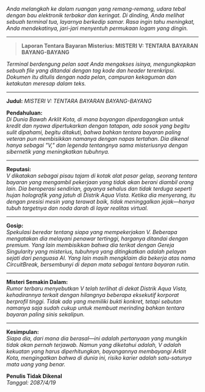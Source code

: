 _Anda melangkah ke dalam ruangan yang remang-remang, udara tebal dengan bau elektronik terbakar dan keringat. Di dinding, Anda melihat sebuah terminal tua, layarnya berkedip samar. Rasa ingin tahu meningkat, Anda mendekatinya, jari-jari menyentuh permukaan logam yang dingin._

---

> **Laporan Tentara Bayaran Misterius: MISTERI V: TENTARA BAYARAN BAYANG-BAYANG**

_Terminal berdengung pelan saat Anda mengakses isinya, mengungkapkan sebuah file yang ditandai dengan tag kode dan header terenkripsi. Dokumen itu ditulis dengan nada pelan, campuran kekaguman dan ketakutan meresap dalam teks._

---

**Judul:** _MISTERI V: TENTARA BAYARAN BAYANG-BAYANG_

**Pendahuluan:**  
_Di Dunia Bawah Arklit Kota, di mana bayangan diperdagangkan untuk kredit dan nyawa dipertukarkan dengan tatapan, ada sosok yang begitu sulit dipahami, begitu ditakuti, bahwa bahkan tentara bayaran paling veteran pun membisikkan namanya dengan napas tertahan. Dia dikenal hanya sebagai "V," dan legenda tentangnya sama misteriusnya dengan sibernetik yang meningkatkan tubuhnya._

---

**Reputasi:**  
_V dikatakan sebagai pisau tajam di kotak alat pasar gelap, seorang tentara bayaran yang mengambil pekerjaan yang tidak akan berani diambil orang lain. Dia beroperasi sendirian, gayanya sehalus dan tidak terduga seperti hujan holografik yang jatuh di Distrik Aqua Vista. Ketika dia menyerang, itu dengan presisi mesin yang terawat baik, tidak meninggalkan jejak—hanya tubuh targetnya dan noda darah di layar realitas virtual._

---

**Gosip:**  
_Spekulasi beredar tentang siapa yang mempekerjakan V. Beberapa mengatakan dia melayani penawar tertinggi, harganya ditandai dengan premium. Yang lain membisikkan bahwa dia terikat dengan Gereja Singularity yang misterius, tubuhnya yang ditingkatkan adalah pelayan sejati dari penguasa AI. Yang lain masih mengklaim dia bekerja atas nama CircuitBreak, bersembunyi di depan mata sebagai tentara bayaran rutin._

---

**Misteri Semakin Dalam:**  
_Rumor terbaru menyebutkan V telah terlihat di dekat Distrik Aqua Vista, kehadirannya terkait dengan hilangnya beberapa eksekutif korporat berprofil tinggi. Tidak ada yang memiliki bukti konkret, tetapi sebutan namanya saja sudah cukup untuk membuat merinding bahkan tentara bayaran paling sinis sekalipun._

---

**Kesimpulan:**  
_Siapa dia, dari mana dia berasal—ini adalah pertanyaan yang mungkin tidak akan pernah terjawab. Namun yang diketahui adalah, V adalah kekuatan yang harus diperhitungkan, bayangannya membayangi Arklit Kota, mengingatkan bahwa di dunia ini, risiko karier adalah satu-satunya mata uang yang benar._

**Penulis Tidak Dikenal**  
_Tanggal: 2087/4/19_
